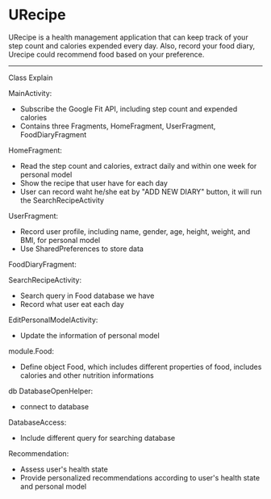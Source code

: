 # URecipe

URecipe is a health management application that can keep track of your step count and calories expended every day. Also, record your food diary, Urecipe could recommend food based on your preference.

---

Class Explain

MainActivity:
- Subscribe the Google Fit API, including step count and expended calories
- Contains three Fragments, HomeFragment, UserFragment, FoodDiaryFragment

HomeFragment:
- Read the step count and calories, extract daily and within one week for personal model
- Show the recipe that user have for each day
- User can record waht he/she eat by "ADD NEW DIARY" button, it will run the SearchRecipeActivity

UserFragment:
- Record user profile, including name, gender, age, height, weight, and BMI, for personal model
- Use SharedPreferences to store data

FoodDiaryFragment:


SearchRecipeActivity:
- Search query in Food database we have
- Record what user eat each day

EditPersonalModelActivity:
- Update the information of personal model

module.Food:
- Define object Food, which includes different properties of food, includes calories and other nutrition informations

db
DatabaseOpenHelper:
- connect to database

DatabaseAccess:
- Include different query for searching database

Recommendation:
- Assess user's health state
- Provide personalized recommendations according to user's health state and personal model
